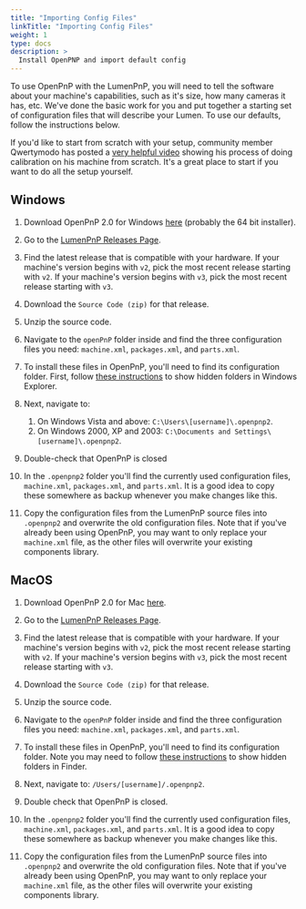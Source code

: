 ```yaml
---
title: "Importing Config Files"
linkTitle: "Importing Config Files"
weight: 1
type: docs
description: >
  Install OpenPNP and import default config
---
```


To use OpenPnP with the LumenPnP, you will need to tell the software about your machine's capabilities, such as it's size, how many cameras it has, etc. We've done the basic work for you and put together a starting set of configuration files that will describe your Lumen. To use our defaults, follow the instructions below.

If you'd like to start from scratch with your setup, community member Qwertymodo has posted a [very helpful video](https://www.youtube.com/watch?v=vuFalyzcCZA) showing his process of doing calibration on his machine from scratch. It's a great place to start if you want to do all the setup yourself.

## Windows

1. Download OpenPnP 2.0 for Windows [here](https://openpnp.org/downloads/) (probably the 64 bit installer).

2. Go to the [LumenPnP Releases Page](https://github.com/opulo-inc/lumenpnp/releases).

3. Find the latest release that is compatible with your hardware. If your machine's version begins with `v2`, pick the most recent release starting with `v2`. If your machine's version begins with `v3`, pick the most recent release starting with `v3`.

4. Download the `Source Code (zip)` for that release.

5. Unzip the source code.

6. Navigate to the `openPnP` folder inside and find the three configuration files you need: `machine.xml`, `packages.xml`, and `parts.xml`.

7. To install these files in OpenPnP, you'll need to find its configuration folder. First, follow [these instructions](https://support.microsoft.com/en-us/windows/show-hidden-files-0320fe58-0117-fd59-6851-9b7f9840fdb2) to show hidden folders in Windows Explorer.

8. Next, navigate to:
   1. On Windows Vista and above: `C:\Users\[username]\.openpnp2`.
   2. On Windows 2000, XP and 2003: `C:\Documents and Settings\[username]\.openpnp2`.
  
9. Double-check that OpenPnP is closed

10. In the `.openpnp2` folder you'll find the currently used configuration files, `machine.xml`, `packages.xml`, and `parts.xml`. It is a good idea to copy these somewhere as backup whenever you make changes like this.

11. Copy the configuration files from the LumenPnP source files into `.openpnp2` and overwrite the old configuration files. Note that if you've already been using OpenPnP, you may want to only replace your `machine.xml` file, as the other files will overwrite your existing components library.

## MacOS

1. Download OpenPnP 2.0 for Mac [here](https://openpnp.org/downloads/).

2. Go to the [LumenPnP Releases Page](https://github.com/opulo-inc/lumenpnp/releases).

3. Find the latest release that is compatible with your hardware. If your machine's version begins with `v2`, pick the most recent release starting with `v2`. If your machine's version begins with `v3`, pick the most recent release starting with `v3`.

4. Download the `Source Code (zip)` for that release.

5. Unzip the source code.

6. Navigate to the `openPnP` folder inside and find the three configuration files you need: `machine.xml`, `packages.xml`, and `parts.xml`.

7. To install these files in OpenPnP, you'll need to find its configuration folder. Note you may need to follow [these instructions](https://www.macworld.com/article/671158/how-to-show-hidden-files-on-a-mac.html) to show hidden folders in Finder.

8. Next, navigate to: `/Users/[username]/.openpnp2`.
  
9. Double check that OpenPnP is closed.

10. In the `.openpnp2` folder you'll find the currently used configuration files, `machine.xml`, `packages.xml`, and `parts.xml`. It is a good idea to copy these somewhere as backup whenever you make changes like this.

11. Copy the configuration files from the LumenPnP source files into `.openpnp2` and overwrite the old configuration files. Note that if you've already been using OpenPnP, you may want to only replace your `machine.xml` file, as the other files will overwrite your existing components library.
